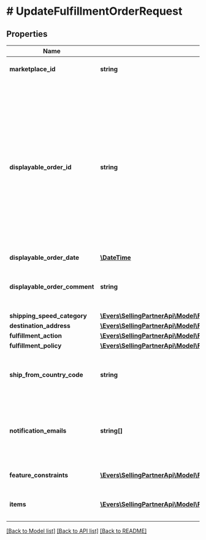 # # UpdateFulfillmentOrderRequest

## Properties

Name | Type | Description | Notes
------------ | ------------- | ------------- | -------------
**marketplace_id** | **string** | The marketplace the fulfillment order is placed against. | [optional]
**displayable_order_id** | **string** | A fulfillment order identifier that the seller creates. This value displays as the order identifier in recipient-facing materials such as the outbound shipment packing slip. The value of DisplayableOrderId should match the order identifier that the seller provides to the recipient. The seller can use the SellerFulfillmentOrderId for this value or they can specify an alternate value if they want the recipient to reference an alternate order identifier. | [optional]
**displayable_order_date** | [**\DateTime**](\DateTime.md) |  | [optional]
**displayable_order_comment** | **string** | Order-specific text that appears in recipient-facing materials such as the outbound shipment packing slip. | [optional]
**shipping_speed_category** | [**\Evers\SellingPartnerApi\Model\FbaOutbound\ShippingSpeedCategory**](ShippingSpeedCategory.md) |  | [optional]
**destination_address** | [**\Evers\SellingPartnerApi\Model\FbaOutbound\Address**](Address.md) |  | [optional]
**fulfillment_action** | [**\Evers\SellingPartnerApi\Model\FbaOutbound\FulfillmentAction**](FulfillmentAction.md) |  | [optional]
**fulfillment_policy** | [**\Evers\SellingPartnerApi\Model\FbaOutbound\FulfillmentPolicy**](FulfillmentPolicy.md) |  | [optional]
**ship_from_country_code** | **string** | The two-character country code for the country from which the fulfillment order ships. Must be in ISO 3166-1 alpha-2 format. | [optional]
**notification_emails** | **string[]** | A list of email addresses that the seller provides that are used by Amazon to send ship-complete notifications to recipients on behalf of the seller. | [optional]
**feature_constraints** | [**\Evers\SellingPartnerApi\Model\FbaOutbound\FeatureSettings[]**](FeatureSettings.md) | A list of features and their fulfillment policies to apply to the order. | [optional]
**items** | [**\Evers\SellingPartnerApi\Model\FbaOutbound\UpdateFulfillmentOrderItem[]**](UpdateFulfillmentOrderItem.md) | An array of fulfillment order item information for updating a fulfillment order. | [optional]

[[Back to Model list]](../../README.md#models) [[Back to API list]](../../README.md#endpoints) [[Back to README]](../../README.md)
